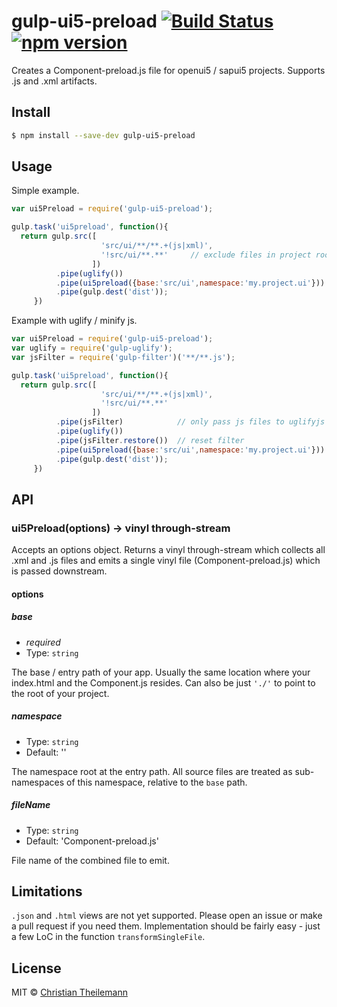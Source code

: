 # gulp-ui5-preload [![Build Status](https://travis-ci.org/geekflyer/gulp-ui5-preload.svg?branch=master)](https://travis-ci.org/geekflyer/gulp-ui5-preload) [![npm version](https://badge.fury.io/js/gulp-ui5-preload.svg)](http://badge.fury.io/js/gulp-ui5-preload)

Creates a Component-preload.js file for openui5 / sapui5 projects. Supports .js and .xml artifacts.

## Install

```sh
$ npm install --save-dev gulp-ui5-preload
```

## Usage

Simple example.

```js
var ui5Preload = require('gulp-ui5-preload');

gulp.task('ui5preload', function(){
  return gulp.src([
					'src/ui/**/**.+(js|xml)',
					'!src/ui/**.**'     // exclude files in project root (e.g. Component.js)
                  ])
          .pipe(uglify())
          .pipe(ui5preload({base:'src/ui',namespace:'my.project.ui'}))
          .pipe(gulp.dest('dist'));
     })
```

Example with uglify / minify js.

```js
var ui5Preload = require('gulp-ui5-preload');
var uglify = require('gulp-uglify');
var jsFilter = require('gulp-filter')('**/**.js');

gulp.task('ui5preload', function(){
  return gulp.src([
					'src/ui/**/**.+(js|xml)',
					'!src/ui/**.**'
                  ])
          .pipe(jsFilter)            // only pass js files to uglifyjs (no xml files).
          .pipe(uglify())
          .pipe(jsFilter.restore())  // reset filter
          .pipe(ui5preload({base:'src/ui',namespace:'my.project.ui'}))
          .pipe(gulp.dest('dist'));
     })
```

## API

### ui5Preload(options) -> vinyl through-stream

Accepts an options object.
Returns a vinyl through-stream which collects all .xml and .js files and emits a single vinyl file (Component-preload.js) which is passed downstream.

#### options

##### base
* *required*
* Type: `string`  

The base / entry path of your app. Usually the same location where your index.html and the Component.js resides. Can also be just `'./'` to point to the root of your project.

##### namespace
* Type: `string`
* Default: ''

The namespace root at the entry path. All source files are treated as sub-namespaces of this namespace, relative to the `base` path.

##### fileName
* Type: `string`
* Default: 'Component-preload.js'

File name of the combined file to emit.


## Limitations

`.json` and `.html` views are not yet supported. Please open an issue or make a pull request if you need them. Implementation should be fairly easy - just a few LoC in the function `transformSingleFile`.


## License

MIT © [Christian Theilemann](https://github.com/geekflyer)
